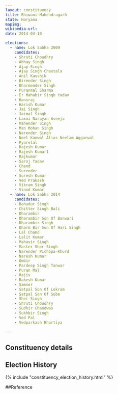 ```yaml
---
layout: constituency
title: Bhiwani-Mahendragarh
state: Haryana
mapimg: 
wikipedia-url: 
date: 2014-04-10

elections: 
  - name: Lok Sabha 2009
    candidates: 
    - Shruti Choudhry 
    - Abhay Singh 
    - Ajay Singh 
    - Ajay Singh Chautala 
    - Anil Kaushik 
    - Birender Singh 
    - Dharmender Singh 
    - Puranmal Sharma 
    - Er Mahabir Singh Yadav 
    - Hansraj 
    - Harish Kumar 
    - Jai Singh 
    - Jaimal Singh 
    - Laxmi Narayan Aseeja 
    - Mahender Singh 
    - Man Mohan Singh 
    - Narender Singh 
    - Neel Kanwal Alias Neelam Aggarwal 
    - Pyarelal 
    - Rajesh Kumar 
    - Rajesh Kumar1 
    - Rajkumar 
    - Saroj Yadav 
    - Chand 
    - Surender 
    - Suresh Kumar 
    - Ved Prakash 
    - Vikram Singh 
    - Vinod Kumar  
  - name: Lok Sabha 2014
    candidates: 
    - Bahadur Singh 
    - Chitter Singh Bali 
    - Dharambir 
    - Dharambir Son Of Banwari 
    - Dharambir Singh 
    - Dharm Bir Son Of Hari Singh 
    - Lal Chand 
    - Lalit Kumar 
    - Mahavir Singh 
    - Master Sher Singh 
    - Narender Pichopa-Khurd 
    - Naresh Kumar 
    - Ombir 
    - Pardeep Singh Tanwar 
    - Puran Mal 
    - Rajiv 
    - Rakesh Kumar 
    - Samser 
    - Satpal Son Of Lokram 
    - Satpal Son Of Sube 
    - Sher Singh 
    - Shruti Choudhry 
    - Sudhir Chandwas 
    - Sukhbir Singh 
    - Ved Pal 
    - Vedparkash Bhartiya  

---
```


## Constituency details


## Election History
{% include "constituency_election_history.html" %}

##Reference
